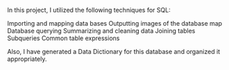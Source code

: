 In this project, I utilized the following techniques for SQL:

Importing and mapping data bases
Outputting images of the database map
Database querying
Summarizing and cleaning data
Joining tables
Subqueries
Common table expressions

Also, I have generated a Data Dictionary for this database and organized it appropriately. 
